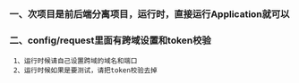 ### 一、次项目是前后端分离项目，运行时，直接运行Application就可以

### 二、config/request里面有跨域设置和token校验
     1、运行时候请自己设置跨域的域名和端口
     2、运行时候如果是要测试，请把token校验去掉
     